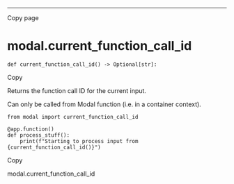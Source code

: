 * * *

Copy page

# modal.current_function_call_id

    def current_function_call_id() -> Optional[str]:

Copy

Returns the function call ID for the current input.

Can only be called from Modal function (i.e. in a container context).

    from modal import current_function_call_id

    @app.function()
    def process_stuff():
        print(f"Starting to process input from {current_function_call_id()}")

Copy

modal.current_function_call_id
